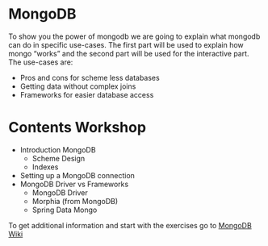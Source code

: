 # MongoDB

To show you the power of mongodb we are going to explain
what mongodb can do in specific use-cases. The first part
will be used to explain how mongo “works” and the second
part will be used for the interactive part. The use-cases are:

- Pros and cons for scheme less databases
- Getting data without complex joins
- Frameworks for easier database access

# Contents Workshop

- Introduction MongoDB
    - Scheme Design
    - Indexes
- Setting up a MongoDB connection
- MongoDB Driver vs Frameworks
    - MongoDB Driver
    - Morphia (from MongoDB)
    - Spring Data Mongo

To get additional information and start with the exercises go to [MongoDB Wiki](https://github.com/sebivenlo/MongoDB/wiki)
